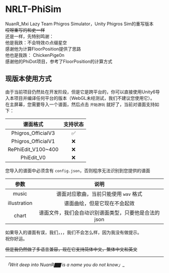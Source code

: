 # NRLT-PhiSim
NuanR_Mxi Lazy Team Phigros Simulator，Unity Phigros Sim的重写版本  
~~哎呀重写的和史一样~~  
还是一样，先特别鸣谢：  
他是我跌：不会特效の点缀星空  
感谢他为计算FloorPosition提供了思路  
他也是我跌： ChickenPige0n   
感谢他的PhiDot项目，参考了FloorPosition的计算方式   
## 现版本使用方式  
由于当前项目仍然处在开发阶段，但是它是跨平台的，你可以直接使用Unity6导入本项目并编译任何平台的版本（WebGL未经测试，我们不建议您使用它）。  
在主屏幕，您需要导入一个谱面，然后点击 `开始游玩` 就好了，当前对谱面支持如下：

|        谱面格式        | 支持状态 |
|:------------------:|:----:|
| Phigros_OfficialV3 |  ✅   |
| Phigros_OfficialV1 |  ❌   |
| RePhiEdit_V100~400 |  ❌   |
|    PhiEdit_V0      |  ❌   |

您导入的谱面中必须含有 `config.json`，否则程序无法识别到您提供的谱面  

|      参数      |              说明              |
|:------------:|:----------------------------:|
|    music     |    谱面对应歌曲，当前只能使用 `wav` 格式    |
| illustration |        谱面曲绘，但是它现在不会起效        |
|    chart     | 谱面文件，我们会自动识别谱面类型，只要他是合法的json |

如果导入的谱面有误，我们，，，我们不会怎么样，因为我没有做提示。  
祝你好运。

~~但是我仍然做了多语言兼容，现在它支持简体中文，繁体中文和英文~~




---
__「Writ deep into NuanR_▇▇ is a name you do not know」__
